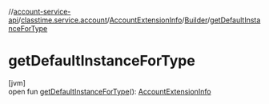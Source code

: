 //[account-service-api](../../../../index.md)/[classtime.service.account](../../index.md)/[AccountExtensionInfo](../index.md)/[Builder](index.md)/[getDefaultInstanceForType](get-default-instance-for-type.md)

# getDefaultInstanceForType

[jvm]\
open fun [getDefaultInstanceForType](get-default-instance-for-type.md)(): [AccountExtensionInfo](../index.md)
